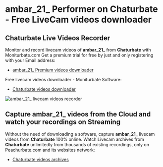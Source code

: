 # ambar_21_ Performer on Chaturbate - Free LiveCam videos downloader

## Chaturbate Live Videos Recorder

Monitor and record livecam videos of **ambar_21_** from **Chaturbate** with Moniturbate.com
Get a premium trial for free by just and only registering with your Email address:
* [ambar_21_ Premium videos downloader](https://moniturbate.com/request-demo-licence-key.html)

Free livecam videos downloader - Moniturbate Software:
* [Chaturbate videos downloader](https://moniturbate.com/moniturbate-download-software.html)

![ambar_21_ livecam videos recorder](https://peachurnet.com/templates/moniturbate-software.png)


## Capture ambar_21_ videos from the Cloud and watch your recordings on Streaming

Without the need of downloading a software, capture **ambar_21_** livecam videos from **Chaturbate** 100% online.
Watch Livecam archives from **Chaturbate** unlimitedly from thousands of existing recordings, only on Peachurbate.com and its websites network:
* [Chaturbate videos archives](https://peachurnet.com/)